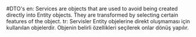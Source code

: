 #DTO's
en: Services are objects that are used to avoid being created directly into Entity objects. They are transformed by selecting certain features of the object.
tr: Servisler Entity objelerine direkt oluşmaması için kullanılan objelerdir. Objenin belirli özellikleri seçilerek onlar dönüş yapılır.

#
